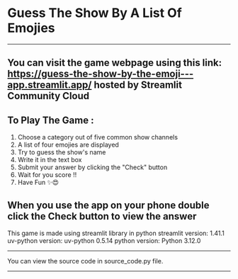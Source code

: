 # Guess The Show By A List Of Emojies
---------------------------------------
You can visit the game webpage using this link:
https://guess-the-show-by-the-emoji---app.streamlit.app/
hosted by **Streamlit Community Cloud**
---------------------------------------

## To Play The Game :
  1. Choose a category out of five common show channels
  2. A list of four emojies are displayed
  3. Try to guess the show's name
  4. Write it in the text box
  5. Submit your answer by clicking the "Check" button
  6. Wait for you score !!
  7. Have Fun ✨😍

 **When you use the app on your phone double click the Check button to view the answer**
---------------------------------------

This game is made using streamlit library in python 
streamlit version: 1.41.1
uv-python version: uv-python 0.5.14
python version: Python 3.12.0

---------------------------------------

You can view the source code in source_code.py file.

---------------------------------------
